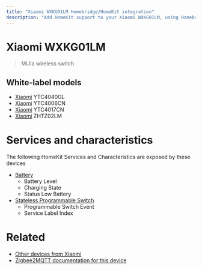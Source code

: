 ```yaml
---
title: "Xiaomi WXKG01LM Homebridge/HomeKit integration"
description: "Add HomeKit support to your Xiaomi WXKG01LM, using Homebridge, Zigbee2MQTT and homebridge-z2m."
---
```

<!---
This file has been GENERATED using src/docgen/docgen.ts
DO NOT EDIT THIS FILE MANUALLY!
-->
# Xiaomi WXKG01LM
> MiJia wireless switch


## White-label models
* [Xiaomi](../index.md#xiaomi) YTC4040GL
* [Xiaomi](../index.md#xiaomi) YTC4006CN
* [Xiaomi](../index.md#xiaomi) YTC4017CN
* [Xiaomi](../index.md#xiaomi) ZHTZ02LM

# Services and characteristics
The following HomeKit Services and Characteristics are exposed by
these devices

* [Battery](../../battery.md)
  * Battery Level
  * Charging State
  * Status Low Battery
* [Stateless Programmable Switch](../../action.md)
  * Programmable Switch Event
  * Service Label Index


# Related
* [Other devices from Xiaomi](../index.md#xiaomi)
* [Zigbee2MQTT documentation for this device](https://www.zigbee2mqtt.io/devices/WXKG01LM.html)